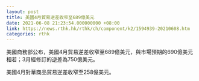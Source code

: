 ```yaml
---
layout: post
title: 美國4月貿易逆差收窄至689億美元
date: 2021-06-08 21:23:54.000000000 +08:00
link: https://news.rthk.hk/rthk/ch/component/k2/1594939-20210608.htm
categories: rthk
---
```


美國商務部公布，美國4月貿易逆差收窄至689億美元，與市場預期的690億美元相若；3月經修訂的逆差為750億美元。

美國4月對華商品貿易逆差收窄至258億美元。
